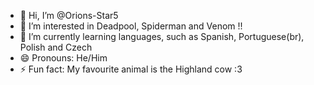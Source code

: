 - 👋 Hi, I’m @Orions-Star5
- 👀 I’m interested in Deadpool, Spiderman and Venom !!
- 🌱 I’m currently learning languages, such as Spanish, Portuguese(br), Polish and Czech
- 😄 Pronouns: He/Him
- ⚡ Fun fact: My favourite animal is the Highland cow :3

<!---
Orions-Star5/Orions-Star5 is a ✨ special ✨ repository because its `README.md` (this file) appears on your GitHub profile.
You can click the Preview link to take a look at your changes.
--->
